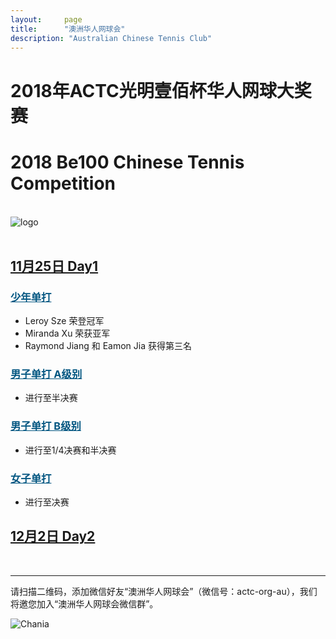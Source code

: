 ```yaml
---
layout:     page
title:      "澳洲华人网球会"
description: "Australian Chinese Tennis Club"
---
```


# 2018年ACTC光明壹佰杯华人网球大奖赛
# 2018 Be100 Chinese Tennis Competition

<br>
<div class="row">
  <div class="col-xs-offset-1 col-xs-10 col-sm-offset-2 col-sm-8 col-md-offset-2 col-md-8 col-lg-offset-2 col-lg-8">
    <img class="img-responsive" src="https://farm2.staticflickr.com/1912/43404101680_f2a99fe49e_o.jpg" alt="logo" />
  </div>
</div>

<br>

## <a href="{{ site.baseurl }}/2018/1125/">11月25日 Day1</a>

### <a href="{{ site.baseurl }}/2018/draw/single_j" target="_blank" style="color:#005580">少年单打</a>
* Leroy Sze 荣登冠军
* Miranda Xu 荣获亚军
* Raymond Jiang 和 Eamon Jia 获得第三名

### <a href="{{ site.baseurl }}/2018/draw/single_a" target="_blank" style="color:#005580">男子单打 A级别</a>
* 进行至半决赛

### <a href="{{ site.baseurl }}/2018/draw/single_b" target="_blank" style="color:#005580">男子单打 B级别</a>
* 进行至1/4决赛和半决赛

### <a href="{{ site.baseurl }}/2018/draw/single_w" target="_blank" style="color:#005580">女子单打</a>
* 进行至决赛

## <a href="{{ site.baseurl }}/2018/1202/">12月2日 Day2</a>

<br>

<hr>
<p>请扫描二维码，添加微信好友“澳洲华人网球会”（微信号：actc-org-au），我们将邀您加入“澳洲华人网球会微信群”。</p>
<div class="row">
  <div class="col-xs-offset-1 col-xs-10 col-sm-offset-2 col-sm-8 col-md-offset-2 col-md-8 col-lg-offset-2 col-lg-8">
    <img class="img-responsive" src="https://c5.staticflickr.com/9/8179/28251007604_30faf539bc_z.jpg" alt="Chania" />
  </div>
</div>
